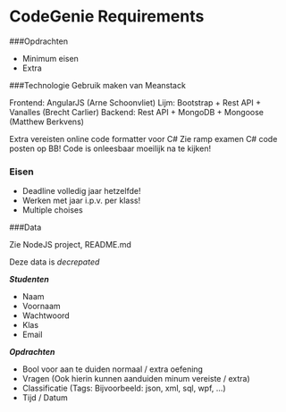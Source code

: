 CodeGenie Requirements
=======

###Opdrachten 	
* Minimum eisen
* Extra 

###Technologie
Gebruik maken van Meanstack

Frontend: AngularJS (Arne Schoonvliet)
Lijm: Bootstrap + Rest API + Vanalles (Brecht Carlier)
Backend: Rest API + MongoDB + Mongoose (Matthew Berkvens)

Extra vereisten online code formatter voor C# Zie ramp examen C# code posten op BB! Code is onleesbaar moeilijk na te kijken!

### Eisen
* Deadline volledig jaar hetzelfde!
* Werken met jaar i.p.v. per klass!
* Multiple choises

###Data

Zie NodeJS project, README.md

Deze data is *decrepated*

**_Studenten_**
* Naam
* Voornaam
* Wachtwoord
* Klas
* Email

**_Opdrachten_**
* Bool voor aan te duiden normaal / extra oefening
* Vragen (Ook hierin kunnen aanduiden minum vereiste / extra)
* Classificatie (Tags: Bijvoorbeeld: json, xml, sql, wpf, ...)
* Tijd / Datum


